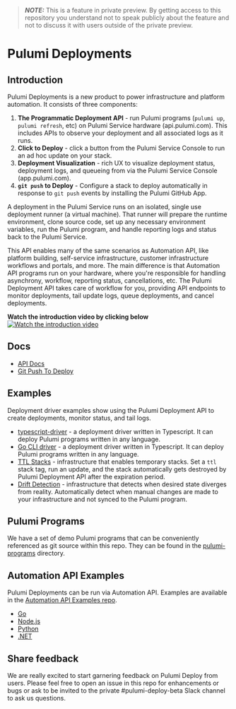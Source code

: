 > **_NOTE:_**  This is a feature in private preview. By getting access to this repository you understand not to speak publicly about the feature and not to discuss it with users outside of the private preview.

# Pulumi Deployments

## Introduction

Pulumi Deployments is a new product to power infrastructure and platform automation. It consists of three components:

1. __The Programmatic Deployment API__ - run Pulumi programs (`pulumi up`, `pulumi refresh`, etc) on Pulumi Service hardware (api.pulumi.com). This includes APIs to observe your deployment and all associated logs as it runs. 
2. __Click to Deploy__ - click a button from the Pulumi Service Console to run an ad hoc update on your stack.
3. __Deployment Visualization__ - rich UX to visualize deployment status, deployment logs, and queueing from via the Pulumi Service Console (app.pulumi.com).
4. __`git push` to Deploy__ -  Configure a stack to deploy automatically in response to `git push` events by installing the Pulumi GitHub App.

A deployment in the Pulumi Service runs on an isolated, single use deployment runner (a virtual machine). That runner will prepare the runtime environment, clone source code, set up any necessary environment variables, run the Pulumi program, and handle reporting logs and status back to the Pulumi Service.

This API enables many of the same scenarios as Automation API, like platform building, self-service infrastructure, customer infrastructure workflows and portals, and more. The main difference is that Automation API programs run on your hardware, where you're responsible for handling asynchrony, workflow, reporting status, cancellations, etc. The Pulumi Deployment API takes care of workflow for you, providing API endpoints to monitor deployments, tail update logs, queue deployments, and cancel deployments.

**Watch the introduction video by clicking below**
[![Watch the introduction video](pd_youtube_preview_image.png)](https://www.youtube.com/watch?v=v48U7CNWutc&ab_channel=PulumiTV)

## Docs

- [API Docs](https://www.pulumi.com/docs/reference/deployments-rest-api/)
- [Git Push To Deploy](https://www.pulumi.com/docs/intro/pulumi-service/deployments/#git-push-to-deploy-from-github)

## Examples

Deployment driver examples show using the Pulumi Deployment API to create deployments, monitor status, and tail logs.

- [typescript-driver](./deployment-drivers/nodejs/typescript-driver) - a deployment driver written in Typescript. It can deploy Pulumi programs written in any language.
- [Go CLI driver](./deployment-drivers/go/cli) - a deployment driver written in Typescript. It can deploy Pulumi programs written in any language.
- [TTL Stacks](./pulumi-programs/ttl-stacks) - infrastructure that enables temporary stacks. Set a `ttl` stack tag, run an update, and the stack automatically gets destroyed by Pulumi Deployment API after the expiration period.
- [Drift Detection](./pulumi-programs/drift-detection) - infrastructure that detects when desired state diverges from reality. Automatically detect when manual changes are made to your infrastructure and not synced to the Pulumi program.

## Pulumi Programs

We have a set of demo Pulumi programs that can be conveniently referenced as git source within this repo. They can be found in the [pulumi-programs](./pulumi-programs) directory.

## Automation API Examples

Pulumi Deployments can be run via Automation API. Examples are available in the [Automation API Examples repo](https://github.com/pulumi/automation-api-examples).

- [Go](https://github.com/pulumi/automation-api-examples/tree/main/go/remote_deployment)
- [Node.js](https://github.com/pulumi/automation-api-examples/tree/main/nodejs/remoteDeployment-tsnode)
- [Python](https://github.com/pulumi/automation-api-examples/tree/main/python/remote_deployment)
- [.NET](https://github.com/pulumi/automation-api-examples/tree/main/dotnet/RemoteDeployment)

## Share feedback

We are really excited to start garnering feedback on Pulumi Deploy from users. Please feel free to open an issue in this repo for enhancements or bugs or ask to be invited to the private #pulumi-deploy-beta Slack channel to ask us questions.
